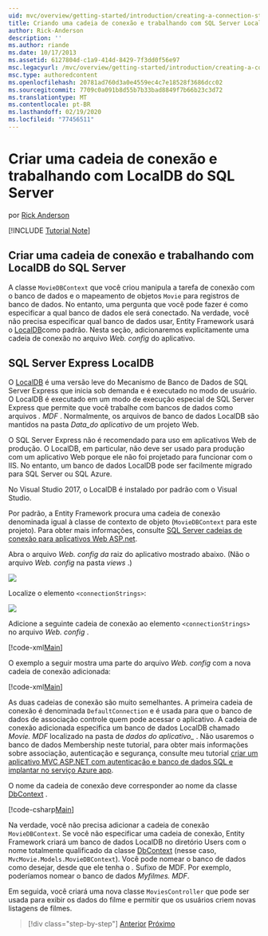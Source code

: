 ```yaml
---
uid: mvc/overview/getting-started/introduction/creating-a-connection-string
title: Criando uma cadeia de conexão e trabalhando com SQL Server LocalDB | Microsoft Docs
author: Rick-Anderson
description: ''
ms.author: riande
ms.date: 10/17/2013
ms.assetid: 6127804d-c1a9-414d-8429-7f3dd0f56e97
msc.legacyurl: /mvc/overview/getting-started/introduction/creating-a-connection-string
msc.type: authoredcontent
ms.openlocfilehash: 20781ad760d3a0e4559ec4c7e18528f3686dcc02
ms.sourcegitcommit: 7709c0a091b8d55b7b33bad8849f7b66b23c3d72
ms.translationtype: MT
ms.contentlocale: pt-BR
ms.lasthandoff: 02/19/2020
ms.locfileid: "77456511"
---
```

# <a name="creating-a-connection-string-and-working-with-sql-server-localdb"></a>Criar uma cadeia de conexão e trabalhando com LocalDB do SQL Server

por [Rick Anderson](https://twitter.com/RickAndMSFT)

[!INCLUDE [Tutorial Note](index.md)]

## <a name="creating-a-connection-string-and-working-with-sql-server-localdb"></a>Criar uma cadeia de conexão e trabalhando com LocalDB do SQL Server

A classe `MovieDBContext` que você criou manipula a tarefa de conexão com o banco de dados e o mapeamento de objetos `Movie` para registros de banco de dados. No entanto, uma pergunta que você pode fazer é como especificar a qual banco de dados ele será conectado. Na verdade, você não precisa especificar qual banco de dados usar, Entity Framework usará o [LocalDB](https://docs.microsoft.com/sql/database-engine/configure-windows/sql-server-2016-express-localdb)como padrão. Nesta seção, adicionaremos explicitamente uma cadeia de conexão no arquivo *Web. config* do aplicativo.

## <a name="sql-server-express-localdb"></a>SQL Server Express LocalDB

O [LocalDB](https://docs.microsoft.com/sql/database-engine/configure-windows/sql-server-2016-express-localdb) é uma versão leve do Mecanismo de Banco de Dados de SQL Server Express que inicia sob demanda e é executado no modo de usuário. O LocalDB é executado em um modo de execução especial de SQL Server Express que permite que você trabalhe com bancos de dados como arquivos *. MDF* . Normalmente, os arquivos de banco de dados LocalDB são mantidos na pasta *Data\_do aplicativo* de um projeto Web.

O SQL Server Express não é recomendado para uso em aplicativos Web de produção. O LocalDB, em particular, não deve ser usado para produção com um aplicativo Web porque ele não foi projetado para funcionar com o IIS. No entanto, um banco de dados LocalDB pode ser facilmente migrado para SQL Server ou SQL Azure.

No Visual Studio 2017, o LocalDB é instalado por padrão com o Visual Studio.

Por padrão, a Entity Framework procura uma cadeia de conexão denominada igual à classe de contexto de objeto (`MovieDBContext` para este projeto). Para obter mais informações, consulte [SQL Server cadeias de conexão para aplicativos Web ASP.net](https://msdn.microsoft.com/library/jj653752.aspx).

Abra o arquivo *Web. config da* raiz do aplicativo mostrado abaixo. (Não o arquivo *Web. config* na pasta *views* .)

![](creating-a-connection-string/_static/image1.png)

Localize o elemento `<connectionStrings>`:

![](creating-a-connection-string/_static/image2.png)

Adicione a seguinte cadeia de conexão ao elemento `<connectionStrings>` no arquivo *Web. config* .

[!code-xml[Main](creating-a-connection-string/samples/sample1.xml)]

O exemplo a seguir mostra uma parte do arquivo *Web. config* com a nova cadeia de conexão adicionada:

[!code-xml[Main](creating-a-connection-string/samples/sample2.xml)]

As duas cadeias de conexão são muito semelhantes. A primeira cadeia de conexão é denominada `DefaultConnection` e é usada para que o banco de dados de associação controle quem pode acessar o aplicativo. A cadeia de conexão adicionada especifica um banco de dados LocalDB chamado *Movie. MDF* localizado na pasta de *dados do aplicativo\_* . Não usaremos o banco de dados Membership neste tutorial, para obter mais informações sobre associação, autenticação e segurança, consulte meu tutorial [criar um aplicativo MVC ASP.NET com autenticação e banco de dados SQL e implantar no serviço Azure app](https://docs.microsoft.com/aspnet/core/security/authorization/secure-data).

O nome da cadeia de conexão deve corresponder ao nome da classe [DbContext](https://msdn.microsoft.com/library/system.data.entity.dbcontext(v=vs.103).aspx) .

[!code-csharp[Main](creating-a-connection-string/samples/sample3.cs?highlight=15)]

Na verdade, você não precisa adicionar a cadeia de conexão `MovieDBContext`. Se você não especificar uma cadeia de conexão, Entity Framework criará um banco de dados LocalDB no diretório Users com o nome totalmente qualificado da classe [DbContext](https://msdn.microsoft.com/library/system.data.entity.dbcontext(v=vs.103).aspx) (nesse caso, `MvcMovie.Models.MovieDBContext`). Você pode nomear o banco de dados como desejar, desde que ele tenha o *.* Sufixo de MDF. Por exemplo, poderíamos nomear o banco de dados *Myfilmes. MDF*.

Em seguida, você criará uma nova classe `MoviesController` que pode ser usada para exibir os dados do filme e permitir que os usuários criem novas listagens de filmes.

> [!div class="step-by-step"]
> [Anterior](adding-a-model.md)
> [Próximo](accessing-your-models-data-from-a-controller.md)
